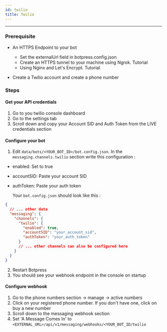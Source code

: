```yaml
---
id: twilio
title: Twilio
---
```


---------------

### Prerequisite

- An HTTPS Endpoint to your bot

  - Set the externalUrl field in botpress.config.json
  - Create an HTTPS tunnel to your machine using Ngrok. Tutorial
  - Using Nginx and Let's Encrypt. Tutorial

- Create a Twilio account and create a phone number

### Steps

#### Get your API credentials

1. Go to you twilio console dashboard
2. Go to the settings tab
3. Scroll down and copy your Account SID and Auth Token from the LIVE credentials section

#### Configure your bot

1. Edit `data/bots/<YOUR_BOT_ID>/bot.config.json`. In the `messaging.channels.twilio` section write this configuration :

- enabled: Set to true
- accountSID: Paste your account SID
- authToken: Paste your auth token

  Your `bot.config.json` should look like this :

```json
{
  // ... other data
  "messaging": {
    "channels": {
      "twilio": {
        "enabled": true,
        "accountSID": "your_account_sid",
        "authToken": "your_auth_token"
      }
      // ... other channels can also be configured here
    }
  }
}
```

2. Restart Botpress
3. You should see your webhook endpoint in the console on startup

#### Configure webhook

1. Go to the phone numbers section -> manage -> active numbers
2. Click on your registered phone number. If you don't have one, click on buy a new number
3. Scroll down to the messaging webhook section
4. Set 'A Message Comes In' to `<EXTERNAL_URL>/api/v1/messaging/webhooks/<YOUR_BOT_ID/twilio`
